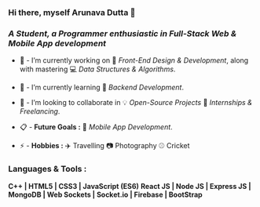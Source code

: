 ### Hi there, myself Arunava Dutta 👋
### ***A Student, a Programmer enthusiastic in Full-Stack Web & Mobile App development***

- 🔭 - I’m currently working on :beginner: *Front-End Design & Development*, along with mastering :computer: *Data Structures & Algorithms*.

- 🌱 - I’m currently learning :wrench: *Backend Development*.

- 🤝 - I’m looking to collaborate in :bulb: *Open-Source Projects* :memo: *Internships & Freelancing*.

- :clipboard: - **Future Goals :** :iphone: *Mobile App Development*.

- ⚡ - **Hobbies :**  :airplane: Travelling :camera: Photography :baseball: Cricket


### Languages & Tools : 
 **C++ | HTML5 | CSS3 | JavaScript (ES6)** 
 **React JS | Node JS | Express JS | MongoDB | Web Sockets | Socket.io | Firebase | BootStrap**

<!--
**Evergreen07/Evergreen07** is a ✨ _special_ ✨ repository because its `README.md` (this file) appears on your GitHub profile.

Here are some ideas to get you started:

- 🔭 I’m currently working on ...
- 🌱 I’m currently learning ...
- 👯 I’m looking to collaborate on ...
- 🤔 I’m looking for help with ...
- 💬 Ask me about ...
- 📫 How to reach me: ...
- 😄 Pronouns: ...
- ⚡ Fun fact: ...
-->
